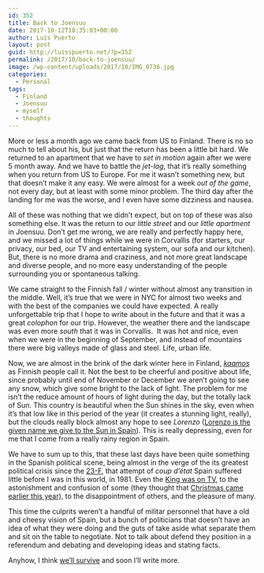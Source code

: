 ```yaml
---
id: 352
title: Back to Joensuu
date: 2017-10-12T18:35:03+00:00
author: Luis Puerto
layout: post
guid: http://luisspuerto.net/?p=352
permalink: /2017/10/back-to-joensuu/
image: /wp-content/uploads/2017/10/IMG_0736.jpg
categories:
  - Personal
tags:
  - Finland
  - Joensuu
  - myself
  - thoughts
---
```

More or less a month ago we came back from US to Finland. There is no so much to tell about his, but just that the return has been a little bit hard. We returned to an apartment that we have to _set in motion_ again after we were 5 month away. And we have to battle the _jet-lag_, that it&#8217;s really something when you return from US to Europe. For me it wasn&#8217;t something new, but that doesn&#8217;t make it any easy. We were almost for a week _out of the game_, not every day, but at least with some minor problem. The third day after the landing for me was the worse, and I even have some dizziness and nausea.

All of these was nothing that we didn&#8217;t expect, but on top of these was also something else. It was the return to our _little street_ and our _little apartment_ in Joensuu. Don&#8217;t get me wrong, we are really and perfectly happy here, and we missed a lot of things while we were in Corvallis (for starters, our privacy, our bed, our TV and entertaining system, our sofa and our kitchen). But, there is no more drama and craziness, and not more great landscape and diverse people, and no more easy understanding of the people surrounding you or spontaneous talking.

We came straight to the Finnish fall / winter without almost any transition in the middle. Well, it&#8217;s true that we were in NYC for almost two weeks and with the best of the companies we could have expected. A really unforgettable trip that I hope to write about in the future and that it was a great _colophon_ for our trip. However, the weather there and the landscape was even more _south_ that it was in Corvallis.  It was hot and nice, even when we were in the beginning of September, and instead of mountains there were big valleys made of glass and steel. Life, urban life.

Now, we are almost in the brink of the dark winter here in Finland, _[kaamos](https://en.wikipedia.org/wiki/Polar_night)_ as Finnish people call it. Not the best to be cheerful and positive about life, since probably until end of November or December we aren&#8217;t going to see any snow, which give some bright to the lack of light. The problem for me isn&#8217;t the reduce amount of hours of light during the day, but the totally lack of Sun. This country is beautiful when the Sun shines in the sky, even when it&#8217;s that low like in this period of the year (it creates a stunning light, really), but the clouds really block almost any hope to see _Lorenzo_ ([Lorenzo is the given name we give to the Sun in Spain](https://en.wiktionary.org/wiki/Lorenzo)). This is really depressing, even for me that I come from a really rainy region in Spain.

We have to sum up to this, that these last days have been quite something in the Spanish political scene, being almost in the verge of the its greatest political crisis since the [23-F](https://en.wikipedia.org/wiki/23-F), that attempt of _coup d&#8217;état_ Spain suffered little before I was in this world, in 1981. Even the [King was on TV](https://www.youtube.com/watch?v=5K0iqrFW_pg), to the astonishment and confusion of some (they thought that [Christmas came earlier this year](https://en.wikipedia.org/wiki/Christmas_Eve_National_Speech)), to the disappointment of others, and the pleasure of many.

This time the culprits weren&#8217;t a handful of militar personnel that have a old and cheesy vision of Spain, but a bunch of politicians that doesn&#8217;t have an idea of what they were doing and the guts of take aside what separate them and sit on the table to negotiate. Not to talk about defend they position in a referendum and debating and developing ideas and stating facts.

Anyhow, I think [we&#8217;ll survive](https://www.youtube.com/watch?v=gYkACVDFmeg) and soon I&#8217;ll write more.

<div class="jetpack-video-wrapper">
  <span class="embed-youtube" style="text-align:center; display: block;"></span>
</div>